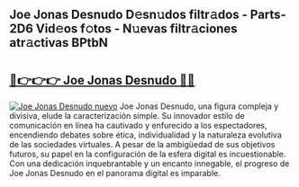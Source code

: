 ## Joe Jonas Desnudo D𝚎sn𝚞dos filtr𝚊dos - Parts-2D6 Vid𝚎os f𝚘tos - N𝚞evas filtr𝚊ciones atr𝚊ctivas BPtbN

# <h2><a href="http://mb2sg8l.tromn.icu/?c=Joe+Jonas+Desnudo">🔗👉👉👉 Joe Jonas Desnudo 🔗🔗</a></h2>

[![Joe Jonas Desnudo nuevo](https://i.imgur.com/pEAQMta.gif)](http://mb2sg8l.tromn.icu/?c=Joe+Jonas+Desnudo)
Joe Jonas Desnudo, una figura compleja y divisiva, elude la caracterización simple. Su innovador estilo de comunicación en línea ha cautivado y enfurecido a los espectadores, encendiendo debates sobre ética, individualidad y la naturaleza evolutiva de las sociedades virtuales. A pesar de la ambigüedad de sus objetivos futuros, su papel en la configuración de la esfera digital es incuestionable. Con una dedicación inquebrantable y un encanto innegable, el progreso de Joe Jonas Desnudo en el panorama digital es imparable.
